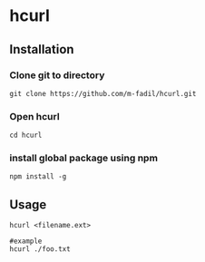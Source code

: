 # hcurl

## Installation

### Clone git to directory
```shell
git clone https://github.com/m-fadil/hcurl.git
```

### Open hcurl
```shell
cd hcurl
```

### install global package using npm
```shell
npm install -g
```

## Usage

```shell
hcurl <filename.ext>

#example
hcurl ./foo.txt
```